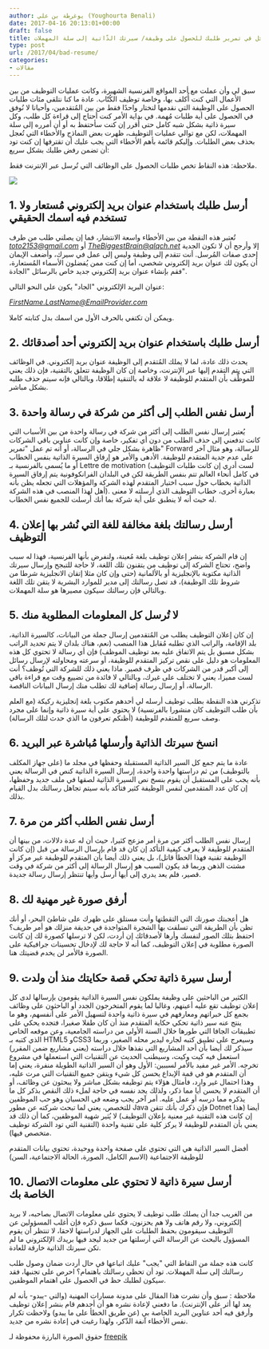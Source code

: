```yaml
---
author: يوغرطة بن علي (Youghourta Benali)
date: 2017-04-16 20:13:01+00:00
draft: false
title: أسباب تُعجل في تمرير طلبك للحصول على وظيفة/ سيرتك الذّاتية إلى سلة المهملات
type: post
url: /2017/04/bad-resume/
categories:
- مقالات
---
```


سبق لي وأن عملت مع أحد المواقع الفرنسية الشهيرة، وكانت عمليات التوظيف من بين الأعمال التي كنت أُكلف بها، وخاصة توظيف الكُتّاب. عادة ما كنا نتلقى مئات طلبات الحصول على الوظيفة التي نقدمها لنختار واحدًا فقط من بين المُتقدمين، وأحيانا لا نُوفق في الحصول على أية طلبات مُهمة. في بداية الأمر كنت أحتاج إلى قراءة كل طلب، وكل سيرة ذاتية بشكل شبه كامل حتى أُقرر إن كنت سأحتفظ به أو أن أمرره إلى سلة المهملات، لكن مع توالي عمليات التوظيف، ظهرت بعض النماذج والأخطاء التي تُعجل بحذف بعض الطلبات. وإليكم قائمة بأهم الأخطاء التي يجب عليك أن تقترفها إن كنت تود أن تضمن رفض طلبك بشكل سريع:

ملاحظة: هذه النقاط تخص طلبات الحصول على الوظائف التي تُرسل عبر الإنترنت فقط.

[![](http://www.it-scoop.com/wp-content/uploads/2017/04/delete-resume.png)
](http://www.it-scoop.com/2017/04/bad-resume/delete-resume/)




## 1. أرسل طلبك باستخدام عنوان بريد إلكتروني مُستعار ولا تستخدم فيه اسمك الحقيقي


تُعتبر هذه النقطة من بين الأخطاء واسعة الانتشار، فما إن يصلني طلب من طرف _[toto2153@gmail.com](mailto:toto2153@gmail.com)_ أو _[TheBiggestBrain@qlqch.net](mailto:TheBiggestBrain@qlqch.net)_ إلا وأرجح أن لا تكون الجدية إحدى صفات المُرسل. أنت تتقدم إلى وظيفة وليس إلى عمل في سيرك، وأضعف الإيمان أن يكون لك عنوان بريد إلكتروني شخصي، أما إن كنت ممن يُفضلون الأسماء المُستعارة، فقم بإنشاء عنوان بريد إلكتروني جديد خاص بالرسائل "الجادة".

عنوان البريد الإلكتروني "الجاد" يكون على النحو التالي:

_[FirstName.LastName@EmailProvider.com](mailto:FirstName.LastName@EmailProvider.com)_

ويمكن أن تكتفي بالحرف الأول من اسمك بدل كتابته كاملا.




## 2. أرسل طلبك باستخدام عنوان بريد إلكتروني أحد أصدقائك


يحدث ذلك عادة، لما لا يملك المُتقدم إلى الوظيفة عنوان بريد إلكتروني. في الوظائف التي يتم التقدم إليها عبر الإنترنت، وخاصة إن كان الوظيفة تتعلق بالتقنية، فإن ذلك يعني للموظِّف بأن المتقدم للوظيفة لا علاقة له بالتنقية إطلاقا، وبالتالي فإنه سيتم حذف طلبه بشكل مباشر.




## 3. أرسل نفس الطلب إلى أكثر من شركة في رسالة واحدة


يُعتبر إرسال نفس الطلب إلى أكثر من شركة في رسالة واحدة من بين الأسباب التي كانت تدفعني إلى حذف الطلب من دون أي تفكير، خاصة وإن كانت عناوين باقي الشركات ظاهرة بشكل جلي في الرسالة، أو أنه تم عمل "تمرير" Forward للرسالة، وهو مثال آخر على عدم جدية المتقدم للوظيفة. الأدهى والأمر هو إرفاق السيرة الذاتية بنفس الخطاب أو ما يُسمى بالفرنسية بـ Lettre de motivation (لست أدري إن كانت طلبات التوظيف في كامل أنحاء العالم تتم بنفس الطريقة لكن في البلدان الفرانكوفونية يتم إرفاق السيرة الذاتية بخطاب حول سبب اختيار المتقدم لهذه الشركة والمؤهلات التي تجعله يظن بأنه أهل لهذا المنصب في هذه الشركة). بعبارة أخرى، خطاب التوظيف الذي أرسلته لا معنى له حيث أنه لا ينطبق على أية شركة بما أنك أرسلت للجميع نفس الخطاب.




## 4. أرسل رسالتك بلغة مخالفة للغة التي نُشر بها إعلان التوظيف


إن قام الشركة بنشر إعلان توظيف بلغة مُعينة، ولنفرض بأنها الفرنسية، فهذا له سبب واضح، تحتاج الشركة إلى توظيف من يتقنون تلك اللغة، لا حاجة للتبجح وإرسال سيرتك الذاتية مكتوبة بالإنجليزية أو بالألمانية (حتى وإن كان مثلا إتقان الانجليزية شرطا من شروط تلك الوظيفة)، قد تصل رسالتك إلى مدير للموارد البشرية لا يتقن تلك اللغة وبالتالي فإن رسالتك سيكون مصيرها هو سلة المهملات.




## 5. لا تُرسل كل المعلومات المطلوبة منك


إن كان إعلان التوظيف يطلب من المُتقدمين إرسال جملة من البيانات، كالسيرة الذاتية، بلد الإقامة، والراتب الذي تطلبه مُقابل هذا المنصب (نعم، هناك بلدان لا يتم تحديد الراتب بشكل مسبق بل يتم الاتفاق عليه بعد توظيف الموظف) فإن أي رسالة لا تحتوي كل هذه المعلومات هو دليل على نقص تركيز المتقدم للوظيفة، أو سرعته ومحاولته لإرسال رسائل إلى أكبر قدر من الشركات في ظرف قصير. ماذا يعني ذلك للشركة التي تُوظف؟ أنت لست مميزا، يعني لا تختلف على غيرك، وبالتالي لا فائدة من تضييع وقت مع قراءة باقي الرسالة، أو إرسال رسالة إضافية لك تطلب منك إرسال البيانات الناقصة.

تذكرني هذه النقطة بطلب توظيف أرسله لي أحدهم مكتوب بلغة إنجليزية ركيكة (مع العلم بأن طلب التوظيف كان منشورا بالفرنسية) لا يحتوي على أية سيرة ذاتية وإنما على مجرد وصف سريع للمتقدم للوظيفة (أظنكم تعرفون ما الذي حدث لتلك الرسالة).




## 6. انسخ سيرتك الذاتية وأرسلها مُباشرة عبر البريد


عادة ما يتم جمع كل السير الذاتية المستقبلة وحفظها في مجلد ما (على جهاز المكلف بالتوظيف) من ثم دراستها واحدة واحدة، إرسال السيرة الذاتية كنص في الرسالة يعني بأنه يجب على المستقبل أن يقوم بنسخ نص السيرة الذاتية لصقها في ملف جديد وحفظها، إن كان عدد المتقدمين لنفس الوظيفة كثير فتأكد بأنه سيتم تجاهل رسالتك بدل القيام بذلك.




## 7. أرسل نفس الطلب أكثر من مرة


إرسال نفس الطلب أكثر من مرة أمر مزعج كثيرا، حيث أن له عدة دلالات، من بينها أن المتقدم للوظيفة لا يعرف كيفية التأكد إن كان قد قام بإرسال الرسالة من قبل (إن كانت الوظيفة تقنية فهذا الخطأ قاتل)، بل يعني ذلك أيضا بأن المتقدم للوظيفة غير مركز أو مشتت الذهن وربما قد يكون السبب هو إرسال الرسالة إلى أكثر من شركة في وقت قصير، فلم يعد يدري إلى أيها أرسل وأيها تنتظر إرسال رسالة جديدة.




## 8. أرفق صورة غير مهنية لك


هل أعجبتك صورتك التي التقطتها وأنت مستلق على ظهرك على شاطئ البحر، أو أنك تظن بأن الطريقة التي تسلقت بها الشجرة المتواجدة في حديقة منزلك هو أمر طريف؟ احتفظ بتلك الصور لنفسك وأرها لأصدقائك إن أردت، لكن لا ترسلها كصورة لك إن كانت الصورة مطلوبة في إعلان التوظيف، كما أنه لا حاجة لك لإدخال تحسينات جرافيكية على الصورة فالأمر لن يخدم قضيتك هنا.




## 9. أرسل سيرة ذاتية تحكي قصة حكايتك منذ أن ولدت


الكثير من الباحثين على وظيفة يملكون نفس السيرة الذاتية يقومون بإرسالها لدى كل إعلان توظيف تقع عليه أعينهم، وغالبا لما يقوم المتخرجون الجدد أو الباحثون على وظائف بجمع كل خبراتهم ومعارفهم في سيرة ذاتية واحدة لتسهيل الأمر على أنفسهم، وهو ما ينتج عنه سير ذاتية تحكي حكاية المتقدم منذ أن كان طفلا صغيرا، فتجده يحكي على تطبيقات الجافا التي طورها خلال السنة الأولى من دراسته الجامعية، وعن موقعه الخاص الذي كتبه بـ HTML5 وCSS3 وسيعرج على تطبيق كتبه لجاره ليدير محله الصغير، وربما سيذكر لك أيضا بأن أحد المشاريع التي نفذها خلال دراسته (يعني مشاريع ضمن المقرر) استعمل فيه كيت وكيت، وسيطنب الحديث عن التقنيات التي استعملها في مشروع تخرجه. الأمر غير مفيد بالأمر لسببين: الأول وهو أن السير الذاتية الطويلة منفرة، يعني إما أن المتقدم هو في قمة الإبداع يحسن كل شيء ويتقن جميع التقنيات التي مرت عليه، وهذا احتمال غير وارد، فأمثال هؤلاء يتم توظيفه بشكل مباشر ولا يبحثون عن وظائف، أو أن المتقدم لا يحسن أيا مما ذكر، ولذلك يجد نفسه في حاجة لملء ذلك النقص بذكر كل ما يذكره مما درسه أو عمل عليه. أمر آخر يجب وضعه في الحسبان وهو حب الموظفين للتخصص، يعني لما تبحث شركته عن مطور Java فإن ذكرك بأنك تتقن Dotnet أيضا (هذا إن كانت هذه التقنية غير معنية بإعلان التوظيف) لا يُثير شهية الموظفين، كما أن ذلك قد يعني بأن المتقدم للوظيفة لا يركز كلية على تقنية واحدة (التقنية التي تود الشركة توظيف متخصص فيها).

أفضل السير الذاتية هي التي تحتوي على صفحة واحدة ووحيدة، تحتوي بيانات المتقدم للوظيفة الاجتماعية (الاسم الكامل، الصورة، الحالة الاجتماعية، السن)




## 10. أرسل سيرة ذاتية لا تحتوي على معلومات الاتصال الخاصة بك


من الغريب جدا أن يصلك طلب توظيف لا يحتوي على معلومات الاتصال بصاحبه، لا بريد إلكتروني، ولا رقم هاتف ولا هم يحزنون، فكما سبق ذكره فإن أغلب المسؤولين عن التوظيف سيقومون بحفظ الطلبات على الجهاز لدراستها لاحقا، لا تنتظر أن يقوم المسؤول بالبحث عن الرسالة التي أرسلتها من جديد ليجد فيها بريدك الإلكتروني ما لم تكن سيرتك الذاتية خارقة للعادة.

كانت هذه جملة من النقاط التي "يجب" عليك اتباعها في حال أردت ضمان وصول طلب رسالتك إلى سلة المهملات. تود أن تحظى رسالتك باهتمام؟ احرص على تجنبها، فقد سيكون لطلبك حظ في الحصول على اهتمام الموظفين.

ملاحظة : سبق وأن نشرت هذا المقال على مدونة مسارات المهنية (والتي -يبدو- بأنه لم يعد لها أثر على الإنترنت). ما دفعني لإعادة نشره هو أن أحدهم قام بنشر إعلان توظيف وأرفق فيه أحد عناوين البريد الخاصة بي (عن طريق الخطأ على ما يبدو) ولاحظت تكرار نفس الأخطاء آنفة الذّكر، ولهذا رغبت في إعادة نشره من جديد.

حقوق الصورة البارزة محفوظة لـ [freepik](http://www.freepik.com/free-vector/selected-resume_757855.htm)
